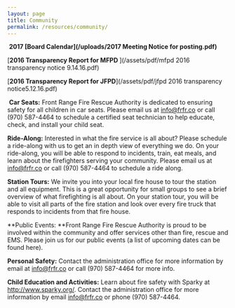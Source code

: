 ```yaml
---
layout: page
title: Community
permalink: /resources/community/
---
```



&nbsp;**2017&nbsp;[Board Calendar](/uploads/2017 Meeting Notice for posting.pdf)**

[**2016 Transparency Report for MFPD&nbsp;**](/assets/pdf/mfpd 2016 transparency notice 9.14.16.pdf)&nbsp;

[**2016 Transparency Report for JFPD**](/assets/pdf/jfpd 2016 transparency notice5.12.16.pdf)

**​** **Car Seats:** Front Range Fire Rescue Authority is dedicated to ensuring safety for all children in car seats. Please email us at info@frfr.co or call (970) 587-4464 to schedule a certified seat technician to help educate, check, and install your child seat. &nbsp;

**Ride-Along:** Interested in what the fire service is all about? Please schedule a ride-along with us to get an in depth view of everything we do. On your ride-along, you will be able to respond to incidents, train, eat meals, and learn about the firefighters serving your community. Please email us at info@frfr.co or call (970) 587-4464 to schedule a ride along.

**Station Tours:** We invite you into your local fire house to tour the station and all equipment. This is a great opportunity for small groups to see a brief overview of what firefighting is all about. On your station tour, you will be able to visit all parts of the fire station and look over every fire truck that responds to incidents from that fire house.

**Public Events:&nbsp;**Front Range Fire Rescue Authority is proud to be involved within the community and offer services other than fire, rescue and EMS. Please join us for our public events (a list of upcoming dates can be found here).

**Personal Safety:** Contact the administration office for more information by email at info@frfr.co or call (970) 587-4464 for more info.

**Child Education and Activities:**&nbsp;Learn about fire safety with Sparky at http://www.sparky.org/. Contact the administration office for more information by email info@frfr.co or phone (970) 587-4464.